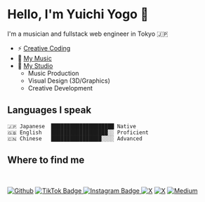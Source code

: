 # Hello, I'm Yuichi Yogo 👋

I'm a musician and fullstack web engineer in Tokyo 🇯🇵

- ⚡ [Creative Coding](https://github.com/yuichkun/creative-coding)
- 🎼 [My Music](https://yogo.style)
- 👥 [My Studio](https://yogo-management-office.com)
  - Music Production
  - Visual Design (3D/Graphics)
  - Creative Development
## Languages I speak

    🇯🇵 Japanese  ████████████████████ Native
    🇬🇧 English   ██████████████████░░ Proficient
    🇨🇳 Chinese   ████████████████░░░░ Advanced


## Where to find me

<br/>

<p>
<a href="https://github.com/yuichkun" target="_blank"><img alt="Github" src="https://img.shields.io/badge/GitHub-%2312100E.svg?&style=for-the-badge&logo=Github&logoColor=white" /></a>
<a href="https://www.tiktok.com/@dododo_japan" target="_blank"><img src="https://img.shields.io/badge/TikTok-000?logo=tiktok&logoColor=fff&style=for-the-badge" alt="TikTok Badge">
</a>
<a href="https://www.instagram.com/yuichi_yogo/" target="_blank">
<img src="https://img.shields.io/badge/Instagram-E4405F?logo=instagram&logoColor=fff&style=for-the-badge" alt="Instagram Badge">
</a>
<a href="https://twitter.com/yogo_yuichi" target="_blank"><img alt="X" src="https://img.shields.io/badge/X-ja-000000.svg?&style=for-the-badge&logo=x&logoColor=white" /></a>
<a href="https://twitter.com/yuichi_yogo" target="_blank"><img alt="X" src="https://img.shields.io/badge/X-en-000000.svg?&style=for-the-badge&logo=x&logoColor=white" /></a>
<a href="https://medium.com/@yuichkun" target="_blank"><img alt="Medium" src="https://img.shields.io/badge/medium-%2312100E.svg?&style=for-the-badge&logo=medium&logoColor=white" /></a>
</p>

<br/>
